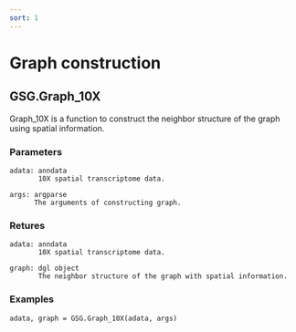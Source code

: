 ```yaml
---
sort: 1
---
```


# Graph construction

## GSG.Graph_10X

Graph_10X is a function to construct the neighbor structure of the graph using spatial information.

### Parameters
```
adata: anndata
       10X spatial transcriptome data.

args: argparse
      The arguments of constructing graph. 
```

### Retures
```
adata: anndata
       10X spatial transcriptome data.

graph: dgl object
       The neighbor structure of the graph with spatial information.
```

### Examples
```
adata, graph = GSG.Graph_10X(adata, args)
```
